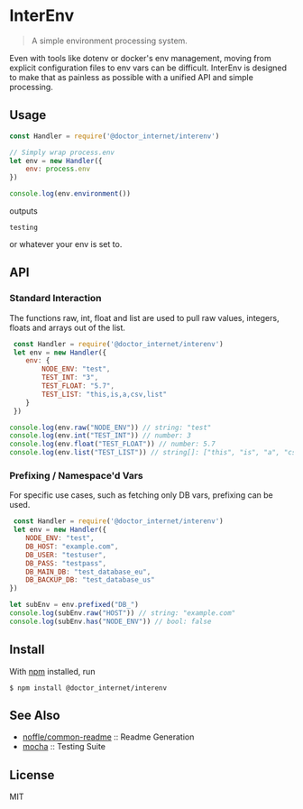 # InterEnv

> A simple environment processing system.

Even with tools like dotenv or docker's env management, moving from explicit configuration files to env vars can be difficult.
InterEnv is designed to make that as painless as possible with a unified API and simple processing.

## Usage

```js
const Handler = require('@doctor_internet/interenv')

// Simply wrap process.env
let env = new Handler({
    env: process.env
})

console.log(env.environment())
```

outputs

```
testing
```

or whatever your env is set to.

## API

### Standard Interaction

The functions raw, int, float and list are used to pull raw values, integers, floats and arrays out of the list.

```js
 const Handler = require('@doctor_internet/interenv')
 let env = new Handler({
    env: {
        NODE_ENV: "test",
        TEST_INT: "3",
        TEST_FLOAT: "5.7",
        TEST_LIST: "this,is,a,csv,list"    
    }
 })

console.log(env.raw("NODE_ENV")) // string: "test"
console.log(env.int("TEST_INT")) // number: 3
console.log(env.float("TEST_FLOAT")) // number: 5.7
console.log(env.list("TEST_LIST")) // string[]: ["this", "is", "a", "csv", "list"]
```

### Prefixing / Namespace'd Vars

For specific use cases, such as fetching only DB vars, prefixing can be used.

```js
 const Handler = require('@doctor_internet/interenv')
 let env = new Handler({
    NODE_ENV: "test",
    DB_HOST: "example.com",
    DB_USER: "testuser",
    DB_PASS: "testpass",
    DB_MAIN_DB: "test_database_eu",
    DB_BACKUP_DB: "test_database_us"
})

let subEnv = env.prefixed("DB_")
console.log(subEnv.raw("HOST")) // string: "example.com"
console.log(subEnv.has("NODE_ENV")) // bool: false
```

## Install

With [npm](https://npmjs.org/) installed, run

```
$ npm install @doctor_internet/interenv
```

## See Also

- [noffle/common-readme](https://github.com/noffle/common-readme) :: Readme Generation
- [mocha](https://mochajs.org/) :: Testing Suite

## License

MIT

